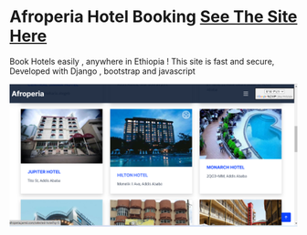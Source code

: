 # Afroperia Hotel Booking [See The Site Here ]( https://afroperia.jarmii.com/ )
Book Hotels easily , anywhere in Ethiopia ! 
This site is fast and secure, Developed with Django , bootstrap and javascript

![showcase](afroperia_hotel_picture.png)

